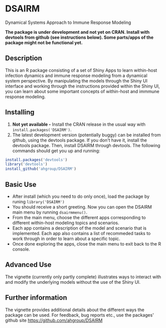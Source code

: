 # DSAIRM
Dynamical Systems Approach to Immune Response Modeling

**The package is under development and not yet on CRAN. Install with devtools from github (see instructions below). Some parts/apps of the package might not be functional yet.**

## Description
This is an R package consisting of a set of Shiny Apps to learn within-host infection dynamics and immune response modeling from a dynamical system perspective. By manipulating the models through the Shiny UI interface and working through the instructions provided within the Shiny UI, you can learn about some important concepts of within-host and immmune response modeling. 

## Installing
1. **Not yet available -** Install the CRAN release in the usual way with `install.packages('DSAIRM')`.
2. The latest development version (potentially buggy) can be installed from github, using the devtools package. If you don't have it, install the devtools package. Then, install DSAIRM through devtools. The following commands should get you up and running:

```r
install.packages('devtools')
library('devtools')
install_github('ahgroup/DSAIRM')
```

## Basic Use
* After install (which you need to do only once), load the package by runing `library('DSAIRM')` 
* You should receive a short greeting. Now you can open the DSAIRM main menu by running `dsairmmenu()`. 
* From the main menu, choose the different apps corresponding to different within-host modeling topics and scenarios.
* Each app contains a description of the model and scenario that is implemented. Each app also contains a list of recommeded tasks to work through in order to learn about a specific topic.
* Once done exploring the apps, close the main menu to exit back to the R console.

## Advanced Use
The vignette (currently only partly complete) illustrates ways to interact with and modify the underlying models without the use of the Shiny UI.

## Further information
The vignette provides additional details about the different ways the package can be used.
For feedback, bug reports etc., use the packages' github site https://github.com/ahgroup/DSAIRM
